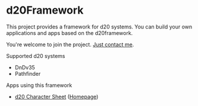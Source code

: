# d20Framework
This project provides a framework for d20 systems. You can build your own applications and apps based on the d20framework.

You're welcome to join the project. [Just contact me](mailTo://torsten.wiederkehr@gmail.com?subject=Join%20d20%20Character%20Sheet).

Supported d20 systems
* DnDv35
* Pathfinder

Apps using this framework
* [d20 Character Sheet](https://play.google.com/store/apps/details?id=com.android.ash.charactersheet) ([Homepage](http://d20charactersheet.com/))
